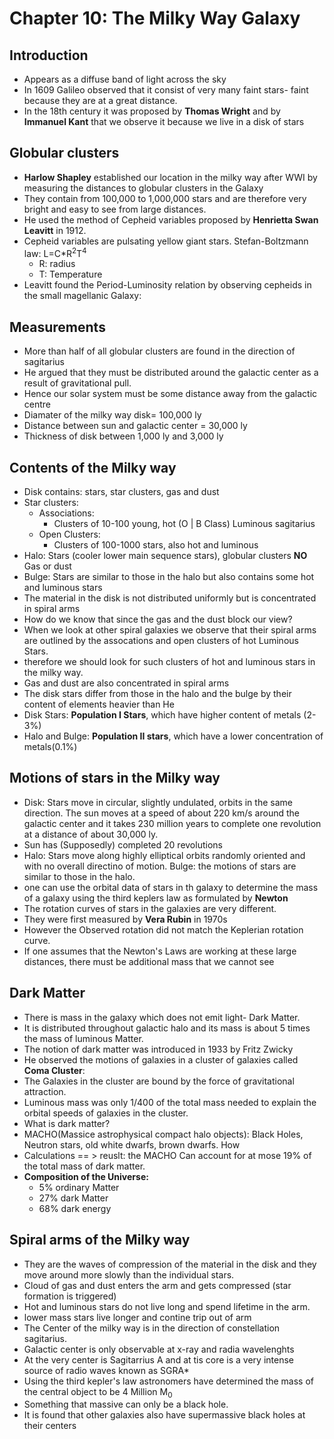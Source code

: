 # Chapter 10: The Milky Way Galaxy

## Introduction
- Appears as a diffuse band of light across the sky
- In 1609 Galileo observed that it consist of very many faint stars- faint because they are at a great distance.
- In the 18th century it was proposed by __Thomas Wright__ and by __Immanuel Kant__ that we observe it because we live in a disk of stars

## Globular clusters
- __Harlow Shapley__ established our location in the milky way after WWI by measuring the distances to globular clusters in the Galaxy
- They contain from 100,000 to 1,000,000 stars and are therefore very bright and easy to see from large distances.
- He used the method of Cepheid variables proposed by __Henrietta Swan Leavitt__ in 1912.
- Cepheid variables are pulsating yellow giant stars.
Stefan-Boltzmann law: L=C*R<sup>2</sup>T<sup>4</sup>
  - R: radius
  - T: Temperature
- Leavitt found the Period-Luminosity relation by observing cepheids in the small magellanic Galaxy:

## Measurements
- More than half of all globular clusters are found in the direction of sagitarius
- He argued that they must be distributed around the galactic center as a result of gravitational pull.
- Hence our solar system must be some distance away from the galactic centre
- Diamater of the milky way disk= 100,000 ly
- Distance between sun and galactic center = 30,000 ly
- Thickness of disk between 1,000 ly and 3,000 ly

## Contents of the Milky way
- Disk contains: stars, star clusters, gas and dust
- Star clusters:
  - Associations:
    - Clusters of 10-100 young, hot (O | B Class) Luminous sagitarius
  - Open Clusters:
    - Clusters of 100-1000 stars, also hot and luminous
- Halo: Stars (cooler lower main sequence stars), globular clusters __NO__ Gas or dust
- Bulge: Stars are similar to those in the halo but also contains some hot and luminous stars
- The material in the disk is not distributed uniformly but is concentrated in spiral arms
- How do we know that since the gas and the dust block our view?
- When we look at other spiral galaxies we observe that their spiral arms are outlined by the assocations and open clusters of hot Luminous Stars.
- therefore we should look for such clusters of hot and luminous stars in the milky way.
- Gas and dust are also concentrated in spiral arms
- The disk stars differ from those in the halo and the bulge by their content of elements heavier than He
- Disk Stars: __Population I Stars__, which have higher content of metals (2-3%)
- Halo and Bulge: __Population II stars__, which have a lower concentration of metals(0.1%)

## Motions of stars in the Milky way
- Disk: Stars move in circular, slightly undulated, orbits in the same direction. The sun moves at a speed of about 220 km/s around the galactic center and it takes 230 million years to complete one revolution at a distance of about 30,000 ly.
- Sun has (Supposedly) completed 20 revolutions
- Halo: Stars move along highly elliptical orbits randomly oriented and with no overall directino of motion.
Bulge: the motions of stars are similar to those in the halo.
- one can use the orbital data of stars in th galaxy to determine the mass of a galaxy using the third keplers law as formulated by __Newton__
- The rotation curves of stars in the galaxies are very different.
- They were first measured by __Vera Rubin__ in 1970s
- However the Observed rotation did not match the Keplerian rotation curve.
- If one assumes that the Newton's Laws are working at these large distances, there must be additional mass that we cannot see

## Dark Matter
- There is mass in the galaxy which does not emit light- Dark Matter.
- It is distributed throughout galactic halo and its mass is about 5 times the mass of luminous Matter.
- The notion of dark matter was introduced in 1933 by Fritz Zwicky
- He observed the motions of galaxies in a cluster of galaxies called __Coma Cluster__:
- The Galaxies in the cluster are bound by the force of gravitational attraction.
- Luminous mass was only 1/400 of the total mass needed to explain the orbital speeds of galaxies in the cluster.
- What is dark matter?
- MACHO(Massice astrophysical compact halo objects): Black Holes, Neutron stars, old white dwarfs, brown dwarfs.
How
- Calculations == > reuslt: the MACHO Can account for at mose 19% of the total mass of dark matter.
- __Composition of the Universe:__
  - 5% ordinary Matter
  - 27% dark Matter
  - 68% dark energy

## Spiral arms of the Milky way
- They are the waves of compression of the material in the disk and they move around more slowly than the individual stars.
- Cloud of gas and dust enters the arm and gets compressed (star formation is triggered)
- Hot and luminous stars do not live long and spend lifetime in the arm.
- lower mass stars live longer and contine trip out of arm
- The Center of the milky way is in the direction of constellation sagitarius.
- Galactic center is only observable at x-ray and radia wavelenghts
- At the very center is Sagitarrius A and at tis core is a very intense source of radio waves known as SGRA*
- Using the third kepler's law astronomers have determined the mass of the central object to be 4 Million M<sub>0</sub>
- Something that massive can only be a black hole.
- It is found that other galaxies also have supermassive black holes at their centers
